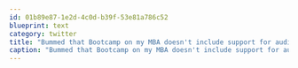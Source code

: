 ```yaml
---
id: 01b89e87-1e2d-4c0d-b39f-53e81a786c52
blueprint: text
category: twitter
title: "Bummed that Bootcamp on my MBA doesn't include support for audio in from the headphone jack."
caption: "Bummed that Bootcamp on my MBA doesn't include support for audio in from the headphone jack."
---
```

